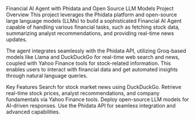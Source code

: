 Financial AI Agent with Phidata and Open Source LLM Models
Project Overview
This project leverages the Phidata platform and open-source large language models (LLMs) to build a sophisticated Financial AI Agent capable of handling various financial tasks, such as fetching stock data, summarizing analyst recommendations, and providing real-time news updates.

The agent integrates seamlessly with the Phidata API, utilizing Groq-based models like Llama and DuckDuckGo for real-time web search and news, coupled with Yahoo Finance tools for stock-related information. This enables users to interact with financial data and get automated insights through natural language queries.

Key Features
Search for stock market news using DuckDuckGo.
Retrieve real-time stock prices, analyst recommendations, and company fundamentals via Yahoo Finance tools.
Deploy open-source LLM models for AI-driven responses.
Use the Phidata API for seamless integration and advanced capabilities.
